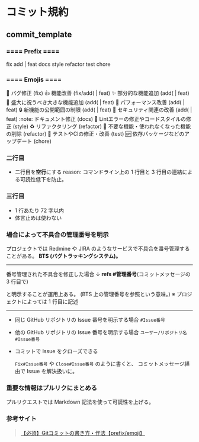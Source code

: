# コミット規約

## commit_template

### ==== Prefix ====

fix
add | feat
docs
style
refactor
test
chore

### ==== Emojis ====

:bug:         バグ修正 (fix)
:+1:          機能改善 (fix/add( | feat)
:sparkles:    部分的な機能追加 (add( | feat)
:tada:        盛大に祝うべき大きな機能追加 (add( | feat)
:rocket:      パフォーマンス改善 (add( | feat)
:lock:        新機能の公開範囲の制限 (add( | feat)
:cop:         セキュリティ関連の改善 (add( | feat)
:note:        ドキュメント修正 (docs)
:shirt:       Lintエラーの修正やコードスタイルの修正 (style)
:recycle:     リファクタリング (refactor)
:shower:      不要な機能・使われなくなった機能の削除 (refactor)
:green_heart: テストやCIの修正・改善 (test)
:up:          依存パッケージなどのアップデート (chore)

### 二行目

* 二行目を**空行**にする
  reason:
  コマンドライン上の 1 行目と 3 行目の連結による可読性低下を防止。

### 三行目

* 1 行あたり 72 字以内
* 体言止めは使わない

### 場合によって不具合の管理番号を明示

プロジェクトでは Redmine や JIRA のようなサービスで不具合を番号管理することがある。
**BTS (バグトラッキングシステム)。**

* * *

番号管理された不具合を修正した場合
↓
**refs #管理番号**(コミットメッセージの 3 行目で)

と明示することが運用上ある。
(BTS 上の管理番号を参照という意味。)
※ プロジェクトによっては 1 行目に記述

* * *

* 同じ GitHub リポジトリの  Issue 番号を明示する場合
  `#Issue番号`

* 他の GitHub リポジトリの Issue 番号を明示する場合
  `ユーザー/リポジトリ名#Issue番号`

* コミットで Issue をクローズできる

  `Fix#Issue番号`
  や
  `Close#Issue番号`
  のように書くと、
  コミットメッセージ経由で Issue を解決扱いに。

### 重要な情報はプルリクにまとめる

プルリクエストでは Markdown 記法を使って可読性を上げる。

### 参考サイト

> [【必須】Gitコミットの書き方・作法【prefix/emoji】](https://suwaru.tokyo/%E3%80%90%E5%BF%85%E9%A0%88%E3%80%91git%E3%82%B3%E3%83%9F%E3%83%83%E3%83%88%E3%81%AE%E6%9B%B8%E3%81%8D%E6%96%B9%E3%83%BB%E4%BD%9C%E6%B3%95%E3%80%90prefix-emoji%E3%80%91/)
